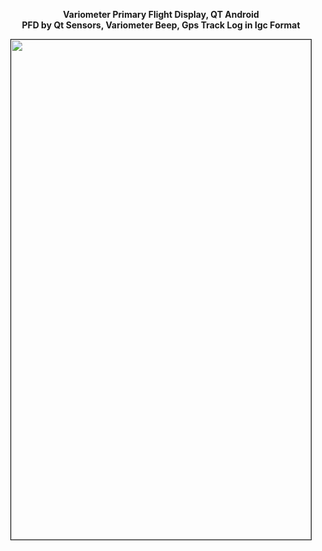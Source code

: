 <p align="center"><b>Variometer Primary Flight Display, QT Android<br/>
	PFD by Qt Sensors, Variometer Beep, Gps Track Log in Igc Format</b></p>

<p align="center"><a href="https://github.com/takyonxxx/Variometer-Primary-Flight-Display/blob/master/variometer.png">
		<img src="https://github.com/takyonxxx/Variometer-Primary-Flight-Display/blob/master/variometer.png" 
		name="Image3" align="bottom" width="480" height="800" border="1"></a></p>
